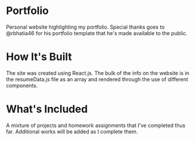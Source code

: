 # Portfolio
Personal website highlighting my portfolio. Special thanks goes to @rbhatia46 for his portfolio template that he's made available to the public.

# How It's Built
The site was created using React.js. The bulk of the info on the website is in the resumeData.js file as an array and rendered through the use of different components.

# What's Included
A mixture of projects and homework assignments that I've completed thus far. Additional works will be added as I complete them.
